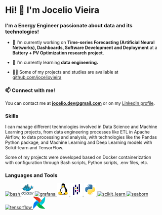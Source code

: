 # Hi! 👋 I'm Jocelio Vieira

### I'm a Energy Engineer passionate about data and its technologies!

- 🔭 I’m currently working on **Time-series Forecasting (Artificial Neural Networks), Dashboards, Software Development and Deployment** at a **Battery + PV Optimization research project**.

- 🌱 I’m currently learning **data engineering.**

- 👨‍💻 Some of my projects and studies are available at [github.com/joceliovieira](github.com/joceliovieira)

### 📫 Connect with me!

You can contact me at **jocelio.dev@gmail.com** or on my [LinkedIn profile](https://linkedin.com/in/joceliovieira).

### Skills

I can manage different technologies involved in Data Science and Machine Learning projects, from data engineering processes like ETL in Apache Airflow, to data processing and analysis, with technologies like the Pandas Python package, and Machine Learning and Deep Learning models with Scikit-learn and TensorFlow.

Some of my projects were developed based on Docker containerization with configuration through Bash scripts, Python scripts, .env files, etc.

### Languages and Tools

<p align="left"> 
<a href="https://www.gnu.org/software/bash/" target="_blank" rel="noreferrer"> <img src="https://www.vectorlogo.zone/logos/gnu_bash/gnu_bash-icon.svg" alt="bash" width="40" height="40"/> </a> 
<a href="https://www.docker.com/" target="_blank" rel="noreferrer">  <img src="https://raw.githubusercontent.com/devicons/devicon/master/icons/docker/docker-original-wordmark.svg" alt="docker" width="40" height="40"/> </a> 
<a href="https://grafana.com" target="_blank" rel="noreferrer"> <img src="https://www.vectorlogo.zone/logos/grafana/grafana-icon.svg" alt="grafana" width="40" height="40"/> </a> 
<a href="https://www.linux.org/" target="_blank" rel="noreferrer"> <img src="https://raw.githubusercontent.com/devicons/devicon/master/icons/linux/linux-original.svg" alt="linux" width="40" height="40"/> </a> 
<a href="https://pandas.pydata.org/" target="_blank" rel="noreferrer"> <img src="https://raw.githubusercontent.com/devicons/devicon/2ae2a900d2f041da66e950e4d48052658d850630/icons/pandas/pandas-original.svg" alt="pandas" width="40" height="40"/> </a> 
<a href="https://www.python.org" target="_blank" rel="noreferrer"> <img src="https://raw.githubusercontent.com/devicons/devicon/master/icons/python/python-original.svg" alt="python" width="40" height="40"/> </a> 
<a href="https://scikit-learn.org/" target="_blank" rel="noreferrer"> 
<img src="https://upload.wikimedia.org/wikipedia/commons/0/05/Scikit_learn_logo_small.svg" alt="scikit_learn" width="40" height="40"/> </a>
<a href="https://seaborn.pydata.org/" target="_blank" rel="noreferrer"> 
<img src="https://seaborn.pydata.org/_images/logo-mark-lightbg.svg" alt="seaborn" width="40" height="40"/> </a> 
<a href="https://www.tensorflow.org" target="_blank" rel="noreferrer"> <img src="https://www.vectorlogo.zone/logos/tensorflow/tensorfl;ow-icon.svg" alt="tensorflow" width="40" height="40"/>  </a> 
<a href="https://airflow.apache.org/" target="_blank" rel="noreferrer"><img src="./img/pin.png" alt="airflow" width="40" height="40"/> </a>
</p>
